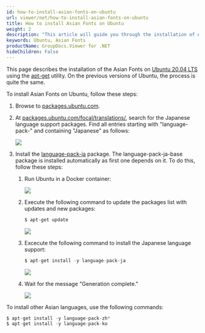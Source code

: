 ```yaml
---
id: how-to-install-asian-fonts-on-ubuntu
url: viewer/net/how-to-install-asian-fonts-on-ubuntu
title: How to install Asian Fonts on Ubuntu
weight: 2
description: "This article will guide you through the installation of Asian Fonts on Ubuntu."
keywords: Ubuntu, Asian Fonts
productName: GroupDocs.Viewer for .NET
hideChildren: False
---
```

This page describes the installation of the Asian Fonts on [Ubuntu 20.04 LTS](https://wiki.ubuntu.com/Releases) using the [apt-get](https://wiki.debian.org/apt-get) utility. On the previous versions of Ubuntu, the process is quite the same.

To install Asian Fonts on Ubuntu, follow these steps:

1. Browse to [packages.ubuntu.com](https://packages.ubuntu.com/).

2. At [packages.ubuntu.com/focal/translations/](https://packages.ubuntu.com/focal/translations/), search for the Japanese language support packages. Find all entries starting with "language-pack-" and containing "Japanese" as follows:

	![](/viewer/net/images/how-to-install-asian-fonts-on-ubuntu.png)

3. Install the [language-pack-ja](https://packages.ubuntu.com/focal/translations/language-pack-ja) package. The language-pack-ja-base package is installed automatically as first one depends on it. To do this, follow these steps: 

	1. Run Ubuntu in a Docker container:

		![](/viewer/net/images/how-to-install-asian-fonts-on-ubuntu_1.png)

	2. Execute the following command to update the packages list with updates and new packages:

		```csharp
		$ apt-get update
		```

		![](/viewer/net/images/how-to-install-asian-fonts-on-ubuntu_2.png)

	3. Excecute the following command to install the Japanese language support:

		```csharp
		$ apt-get install -y language-pack-ja
		```

		![](/viewer/net/images/how-to-install-asian-fonts-on-ubuntu_3.png)

	4. Wait for the message "Generation complete."

		![](/viewer/net/images/how-to-install-asian-fonts-on-ubuntu_4.png)

To install other Asian languages, use the following commands:

```csharp
$ apt-get install -y language-pack-zh*
$ apt-get install -y language-pack-ko
```